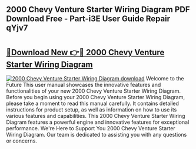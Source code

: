 ## 2000 Chevy Venture Starter Wiring Diagram PDF Download Free - Part-i3E User Guide Repair qYjv7

# <h2><a href="http://dfsok1.blite.top/?on=2000+Chevy+Venture+Starter+Wiring+Diagram">🔗Download New 👉🔴 2000 Chevy Venture Starter Wiring Diagram</a></h2>

[![2000 Chevy Venture Starter Wiring Diagram download](https://i.imgur.com/lujVjoI.png)](http://dfsok1.blite.top/?on=2000+Chevy+Venture+Starter+Wiring+Diagram)
Welcome to the Future This user manual showcases the innovative features and functionalities of your new 2000 Chevy Venture Starter Wiring Diagram. Before you begin using your 2000 Chevy Venture Starter Wiring Diagram, please take a moment to read this manual carefully. It contains detailed instructions for product setup, as well as information on how to use its various features and capabilities. This 2000 Chevy Venture Starter Wiring Diagram features a powerful engine and innovative features for exceptional performance. We're Here to Support You 2000 Chevy Venture Starter Wiring Diagram. Our team is dedicated to assisting you with any questions or concerns.
